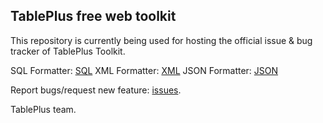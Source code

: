 ## TablePlus free web toolkit

This repository is currently being used for hosting the official issue & bug tracker of TablePlus Toolkit.

SQL Formatter: [SQL](https://tableplus.com/sql)
XML Formatter: [XML](https://tableplus.com/xml)
JSON Formatter: [JSON](https://tableplus.com/json)
 
Report bugs/request new feature: [issues](https://github.com/TablePlus/Toolkit/issues).

TablePlus team.
